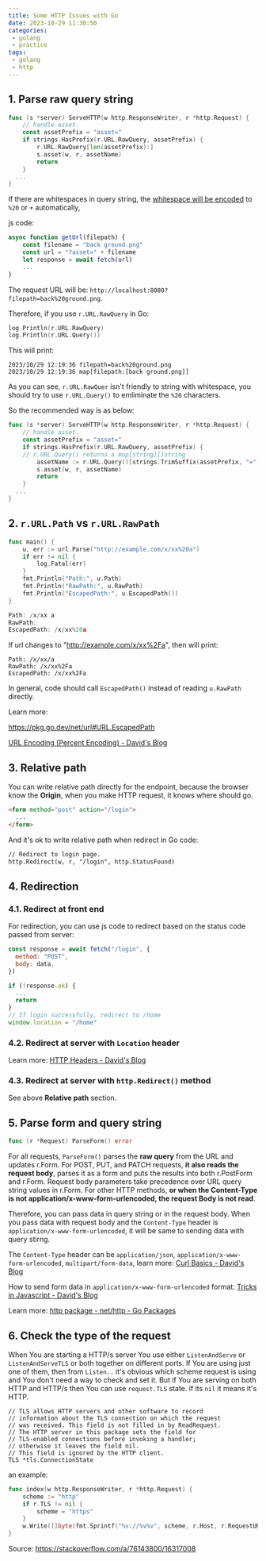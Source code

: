 ```yaml
---
title: Some HTTP Issues with Go
date: 2023-10-29 11:30:50
categories:
 - golang
 - practice
tags:
 - golang
 - http
---
```


## 1. Parse raw query string 

```go
func (s *server) ServeHTTP(w http.ResponseWriter, r *http.Request) {
	// handle asset.
	const assetPrefix = "asset="
	if strings.HasPrefix(r.URL.RawQuery, assetPrefix) {
		r.URL.RawQuery[len(assetPrefix):]
		s.asset(w, r, assetName)
		return
	}
  ...
}
```

If there are whitespaces in query string, the [whitespace will be encoded](https://stackoverflow.com/a/1211256/16317008) to `%20` or `+` automatically, 

js code:

```javascript
async function getUrl(filepath) {
    const filename = "back ground.png"
    const url = "?asset=" + filename
    let response = await fetch(url)
    ...
}
```

The request URL will be: `http://localhost:8080?filepath=back%20ground.png`. 

Therefore, if you use `r.URL.RawQuery` in Go:

```go
log.Println(r.URL.RawQuery)
log.Println(r.URL.Query())
```

This will print:

```
2023/10/29 12:19:36 filepath=back%20ground.png
2023/10/29 12:19:36 map[filepath:[back ground.png]]
```

As you can see, `r.URL.RawQuer` isn't friendly to string with whitespace, you should try to use `r.URL.Query()` to emliminate the `%20` characters. 

So the recommended way is as below:

```go
func (s *server) ServeHTTP(w http.ResponseWriter, r *http.Request) {
	// handle asset.
	const assetPrefix = "asset="
	if strings.HasPrefix(r.URL.RawQuery, assetPrefix) {
    // r.URL.Query() returns a map[string][]string
		assetName := r.URL.Query()[strings.TrimSuffix(assetPrefix, "=")][0]
		s.asset(w, r, assetName)
		return
	}
  ...
}
```

## 2. `r.URL.Path` vs `r.URL.RawPath`

```go
func main() {
	u, err := url.Parse("http://example.com/x/xx%20a")
	if err != nil {
		log.Fatal(err)
	}
	fmt.Println("Path:", u.Path)
	fmt.Println("RawPath:", u.RawPath)
	fmt.Println("EscapedPath:", u.EscapedPath())
}
```

```go
Path: /x/xx a
RawPath: 
EscapedPath: /x/xx%20a
```

If url changes to "http://example.com/x/xx%2Fa", then will print:

```
Path: /x/xx/a
RawPath: /x/xx%2Fa
EscapedPath: /x/xx%2Fa
```

In general, code should call `EscapedPath()` instead of reading `u.RawPath` directly. 

Learn more: 

https://pkg.go.dev/net/url#URL.EscapedPath

[URL Encoding (Percent Encoding) - David's Blog](https://davidzhu.xyz/post/http/009-url-encoding/)

## 3. Relative path

You can write relative path directly for the endpoint, because the browser know the **Origin**, when you make HTTP request, it knows where should go.

```html
<form method="post" action="/login">
  ...
</form>
```

And it's ok to write relative path when redirect in Go code:

```html
// Redirect to login page.
http.Redirect(w, r, "/login", http.StatusFound)
```

## 4. Redirection

### 4.1. Redirect at front end

For redirection, you can use js code to redirect based on the status code passed from server:

```js
const response = await fetch("/login", {
  method: "POST",
  body: data,
})

if (!response.ok) {
  ...
  return
}
// If login successfully, redirect to /home
window.location = "/home"
```

### 4.2. Redirect at server with `Location` header

Learn more: [HTTP Headers - David's Blog](https://davidzhu.xyz/post/http/001-http-headers/)

### 4.3. Redirect at server with `http.Redirect()` method

See above **Relative path** section.

## 5. Parse form and query string

```go
func (r *Request) ParseForm() error
```

For all requests, `ParseForm()` parses the **raw query** from the URL and updates r.Form. For POST, PUT, and PATCH requests, **it also reads the request body**, parses it as a form and puts the results into both r.PostForm and r.Form. Request body parameters take precedence over URL query string values in r.Form. For other HTTP methods, **or when the Content-Type is not application/x-www-form-urlencoded, the request Body is not read**. 

Therefore, you can pass data in query string or in the request body. When you pass data with request body and the `Content-Type` header is `application/x-www-form-urlencoded`, it will be same to sending data with query stirng. 

The `Content-Type` header can be `application/json`, `application/x-www-form-urlencoded`, `multipart/form-data`, learn more: [Curl Basics - David's Blog](https://davidzhu.xyz/post/cs-basics/017-curl/) 

How to send form data in `application/x-www-form-urlencoded` format: [Tricks in Javascript - David's Blog](https://davidzhu.xyz/post/js/practice/001-tricks/#4-send-username-and-password-form)

Learn more: [http package - net/http - Go Packages](https://pkg.go.dev/net/http#Request.ParseForm)

## 6. Check the type of the request

When You are starting a HTTP/s server You use either `ListenAndServe` or `ListenAndServeTLS` or both together on different ports. If You are using just one of them, then from `Listen..` it's obvious which scheme request is using and You don't need a way to check and set it. But if You are serving on both HTTP and HTTP/s then You can use `request.TLS` state. if its `nil` it means it's HTTP.

```golang
// TLS allows HTTP servers and other software to record
// information about the TLS connection on which the request
// was received. This field is not filled in by ReadRequest.
// The HTTP server in this package sets the field for
// TLS-enabled connections before invoking a handler;
// otherwise it leaves the field nil.
// This field is ignored by the HTTP client.
TLS *tls.ConnectionState
```

an example:

```go
func index(w http.ResponseWriter, r *http.Request) {
    scheme := "http"
    if r.TLS != nil {
        scheme = "https"
    }
    w.Write([]byte(fmt.Sprintf("%v://%v%v", scheme, r.Host, r.RequestURI)))
}
```

Source: https://stackoverflow.com/a/76143800/16317008
